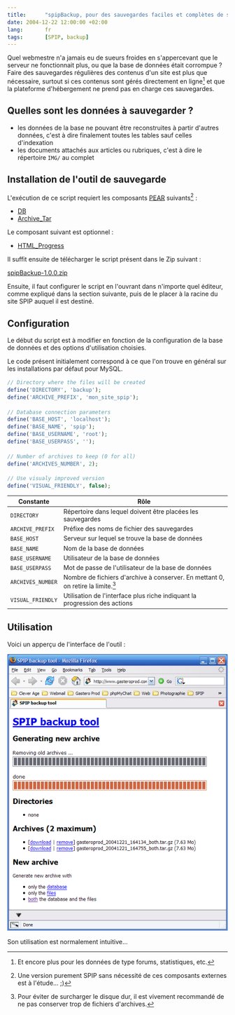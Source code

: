 ```yaml
---
title:      "spipBackup, pour des sauvegardes faciles et complètes de sites SPIP ou SPIP-Agora"
date: 2004-12-22 12:00:00 +02:00
lang:       fr
tags:       [SPIP, backup]
---
```


Quel webmestre n'a jamais eu de sueurs froides en s'appercevant que le serveur ne fonctionnait plus, ou que la base de données était corrompue ? Faire des sauvegardes régulières des contenus d'un site est plus que nécessaire, surtout si ces contenus sont gérés directement en ligne[^c1] et que la plateforme d'hébergement ne prend pas en charge ces sauvegardes.

[^c1]: Et encore plus pour les données de type forums, statistiques, etc.

## Quelles sont les données à sauvegarder ?

- les données de la base ne pouvant être reconstruites à partir d'autres données, c'est à dire finalement toutes les tables sauf celles d'indexation
- les documents attachés aux articles ou rubriques, c'est à dire le répertoire `IMG/` au complet

## Installation de l'outil de sauvegarde

L'exécution de ce script requiert les composants [PEAR](http://pear.php.net/) suivants[^t1] :

- [DB](http://pear.php.net/package/DB)
- [Archive_Tar](http://pear.php.net/package/Archive_Tar)

Le composant suivant est optionnel :

- [HTML_Progress](http://pear.php.net/package/HTML_Progress)

Il suffit ensuite de télécharger le script présent dans le Zip suivant :

[spipBackup-1.0.0.zip](spipBackup-1.0.0.zip)

Ensuite, il faut configurer le script en l'ouvrant dans n'importe quel éditeur, comme expliqué dans la section suivante, puis de le placer à la racine du site SPIP auquel il est destiné.

## Configuration

Le début du script est à modifier en fonction de la configuration de la base de données et des options d'utilisation choisies.

Le code présent initialement correspond à ce que l'on trouve en général sur les installations par défaut pour MySQL.

```php
// Directory where the files will be created
define('DIRECTORY', 'backup');
define('ARCHIVE_PREFIX', 'mon_site_spip');

// Database connection parameters
define('BASE_HOST', 'localhost');
define('BASE_NAME', 'spip');
define('BASE_USERNAME', 'root');
define('BASE_USERPASS', '');

// Number of archives to keep (0 for all)
define('ARCHIVES_NUMBER', 2);

// Use visualy improved version
define('VISUAL_FRIENDLY', false);
```

| **Constante**     | **Rôle**                                                                          |
|-------------------|-----------------------------------------------------------------------------------|
| `DIRECTORY`       | Répertoire dans lequel doivent être placées les sauvegardes                       |
| `ARCHIVE_PREFIX`  | Préfixe des noms de fichier des sauvegardes                                       |
| `BASE_HOST`       | Serveur sur lequel se trouve la base de données                                   |
| `BASE_NAME`       | Nom de la base de données                                                         |
| `BASE_USERNAME`   | Utilisateur de la base de données                                                 |
| `BASE_USERPASS`   | Mot de passe de l'utilisateur de la base de données                               |
| `ARCHIVES_NUMBER` | Nombre de fichiers d'archive à conserver. En mettant 0, on retire la limite.[^t2] |
| `VISUAL_FRIENDLY` | Utilisation de l'interface plus riche indiquant la progression des actions        |

## Utilisation

Voici un apperçu de l'interface de l'outil :

![](spip_backup.png "L'interface de l'outil")

Son utilisation est normalement intuitive…

[^t1]: Une version purement SPIP sans nécessité de ces composants externes est à l'étude… ;)

[^t2]: Pour éviter de surcharger le disque dur, il est vivement recommandé de ne pas conserver trop de fichiers d'archives.
